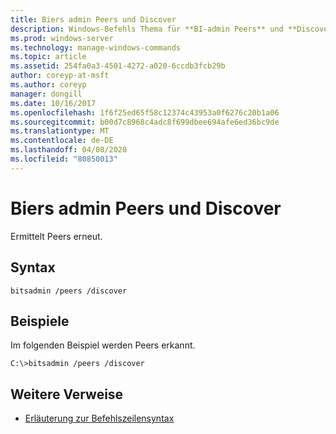 ```yaml
---
title: Biers admin Peers und Discover
description: Windows-Befehls Thema für **BI-admin Peers** und **Discover**, das Peers erneut ermittelt.
ms.prod: windows-server
ms.technology: manage-windows-commands
ms.topic: article
ms.assetid: 254fa0a3-4501-4272-a020-6ccdb3fcb29b
author: coreyp-at-msft
ms.author: coreyp
manager: dongill
ms.date: 10/16/2017
ms.openlocfilehash: 1f6f25ed65f58c12374c43953a0f6276c20b1a06
ms.sourcegitcommit: b00d7c8968c4adc8f699dbee694afe6ed36bc9de
ms.translationtype: MT
ms.contentlocale: de-DE
ms.lasthandoff: 04/08/2020
ms.locfileid: "80850013"
---
```

# <a name="bitsadmin-peers-and-discover"></a>Biers admin Peers und Discover

Ermittelt Peers erneut.

## <a name="syntax"></a>Syntax

```
bitsadmin /peers /discover
```

## <a name="examples"></a><a name=BKMK_examples></a>Beispiele

Im folgenden Beispiel werden Peers erkannt.

```
C:\>bitsadmin /peers /discover
```

## <a name="additional-references"></a>Weitere Verweise

- [Erläuterung zur Befehlszeilensyntax](command-line-syntax-key.md)